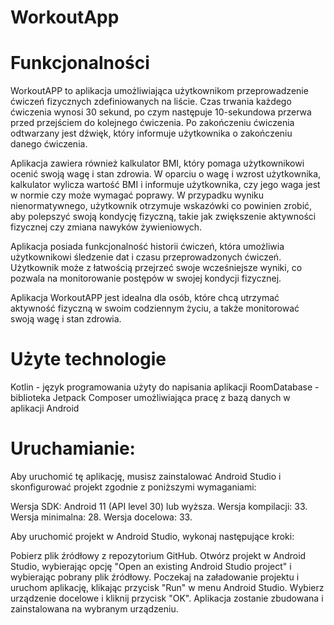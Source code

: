 # WorkoutApp

# Funkcjonalności
WorkoutAPP to aplikacja umożliwiająca użytkownikom przeprowadzenie ćwiczeń fizycznych zdefiniowanych na liście. Czas trwania każdego ćwiczenia wynosi 30 sekund, po czym następuje 10-sekundowa przerwa przed przejściem do kolejnego ćwiczenia. Po zakończeniu ćwiczenia odtwarzany jest dźwięk, który informuje użytkownika o zakończeniu danego ćwiczenia.

Aplikacja zawiera również kalkulator BMI, który pomaga użytkownikowi ocenić swoją wagę i stan zdrowia. W oparciu o wagę i wzrost użytkownika, kalkulator wylicza wartość BMI i informuje użytkownika, czy jego waga jest w normie czy może wymagać poprawy. W przypadku wyniku nienormatywnego, użytkownik otrzymuje wskazówki co powinien zrobić, aby polepszyć swoją kondycję fizyczną, takie jak zwiększenie aktywności fizycznej czy zmiana nawyków żywieniowych.

Aplikacja posiada funkcjonalność historii ćwiczeń, która umożliwia użytkownikowi śledzenie dat i czasu przeprowadzonych ćwiczeń. Użytkownik może z łatwością przejrzeć swoje wcześniejsze wyniki, co pozwala na monitorowanie postępów w swojej kondycji fizycznej.

Aplikacja WorkoutAPP jest idealna dla osób, które chcą utrzymać aktywność fizyczną w swoim codziennym życiu, a także monitorować swoją wagę i stan zdrowia.

# Użyte technologie
Kotlin - język programowania użyty do napisania aplikacji
RoomDatabase - biblioteka Jetpack Composer umożliwiająca pracę z bazą danych w aplikacji Android

# Uruchamianie:

Aby uruchomić tę aplikację, musisz zainstalować Android Studio i skonfigurować projekt zgodnie z poniższymi wymaganiami:

Wersja SDK: Android 11 (API level 30) lub wyższa.
Wersja kompilacji: 33.
Wersja minimalna: 28.
Wersja docelowa: 33.

Aby uruchomić projekt w Android Studio, wykonaj następujące kroki:

Pobierz plik źródłowy z repozytorium GitHub.
Otwórz projekt w Android Studio, wybierając opcję "Open an existing Android Studio project" i wybierając pobrany plik źródłowy.
Poczekaj na załadowanie projektu i uruchom aplikację, klikając przycisk "Run" w menu Android Studio.
Wybierz urządzenie docelowe i kliknij przycisk "OK".
Aplikacja zostanie zbudowana i zainstalowana na wybranym urządzeniu.


